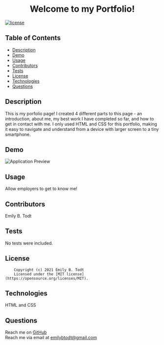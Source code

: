 <h1 align="center">Welcome to my Portfolio!</h1>

  [![license](https://img.shields.io/static/v1?label=license&message=MIT&color=yellow)](https://opensource.org/licenses/MIT)


## Table of Contents

  - [Description](#description)
  - [Demo](#demo)
  - [Usage](#usage)
  - [Contributors](#contributors)
  - [Tests](#tests)
  - [License](#license)
  - [Technologies](#technologies)
  - [Questions](#questions)

  
  ## Description
  This is my porfolio page! I created 4 different parts to this page - an introduction, about me, my best work I have completed so far, and how to get in contact with me. I only used HTML and CSS for this portfolio, making it easy to navigate and understand from a device with larger screen to a tiny smartphone.
  
  ## Demo

  ![Application Preview](assets/img/Todt-alDeveloper.gif)
  
 
  ## Usage
  Allow employers to get to know me!

  ## Contributors
  Emily B. Todt

  ## Tests
  No tests were included.

  ## License
  
        Copyright (c) 2021 Emily B. Todt 
        Licensed under the [MIT license](https://opensource.org/licenses/MIT).
      

  ## Technologies
  HTML and CSS

  ## Questions
  Reach me on [GitHub](https://www.github.com/todtsies)  
  Reach me via email at <emilybtodt@gmail.com>


